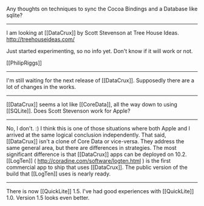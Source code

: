 Any thoughts on techniques to sync the Cocoa Bindings and a Database like sqlite? 

----

I am looking at [[DataCrux]] by Scott Stevenson at Tree House Ideas.
http://treehouseideas.com/

Just started experimenting, so no info yet. Don't know if it will work or not.

[[PhilipRiggs]]

----

I'm still waiting for the next release of [[DataCrux]]. Supposedly there are a lot of changes in the works.

----

[[DataCrux]] seems a lot like [[CoreData]], all the way down to using [[SQLite]]. Does Scott Stevenson work for Apple?

----

No, I don't. :) I think this is one of those situations where both Apple and I arrived at the same logical conclusion independently. That said, [[DataCrux]] isn't a clone of Core Data or vice-versa. They address the same general area, but there are differences in strategies. The most significant difference is that [[DataCrux]] apps can be deployed on 10.2. [[LogTen]] ( http://coradine.com/software/logten.html ) is the first commercial app to ship that uses [[DataCrux]]. The public version of the build that [[LogTen]] uses is nearly ready.

----

There is now [[QuickLite]] 1.5. I've had good experiences with [[QuickLite]] 1.0. Version 1.5 looks even better.
